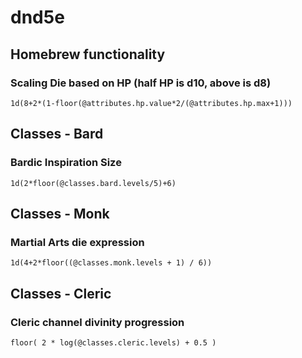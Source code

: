# dnd5e

## Homebrew functionality

### Scaling Die based on HP (half HP is d10, above is d8)
`1d(8+2*(1-floor(@attributes.hp.value*2/(@attributes.hp.max+1)))`

## Classes - Bard

### Bardic Inspiration Size
`1d(2*floor(@classes.bard.levels/5)+6)`

## Classes - Monk

### Martial Arts die expression
`1d(4+2*floor((@classes.monk.levels + 1) / 6))`

## Classes - Cleric

### Cleric channel divinity progression 
`floor( 2 * log(@classes.cleric.levels) + 0.5 )`
